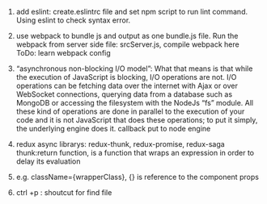 1.  add eslint: create.eslintrc file and set npm script to run lint command. Using eslint to check syntax error.
2.  use webpack to bundle js and output as one bundle.js file. Run the webpack from server side file: srcServer.js, compile webpack here
    ToDo: learn webpack config

3.  “asynchronous non-blocking I/O model”: What that means is that while the execution of JavaScript is blocking, I/O operations are not. I/O operations can be fetching data over the internet with Ajax or over WebSocket connections, querying data from a database such as MongoDB or accessing the filesystem with the NodeJs “fs” module. All these kind of operations are done in parallel to the execution of your code and it is not JavaScript that does these operations; to put it simply, the underlying engine does it. callback put to node engine

4.  redux async librarys: redux-thunk, redux-promise, redux-saga
    thunk:return function, is a function that wraps an expression in order to delay its evaluation

5.  e.g. className={wrapperClass}, {} is reference to the component props
6.  ctrl +p : shoutcut for find file
